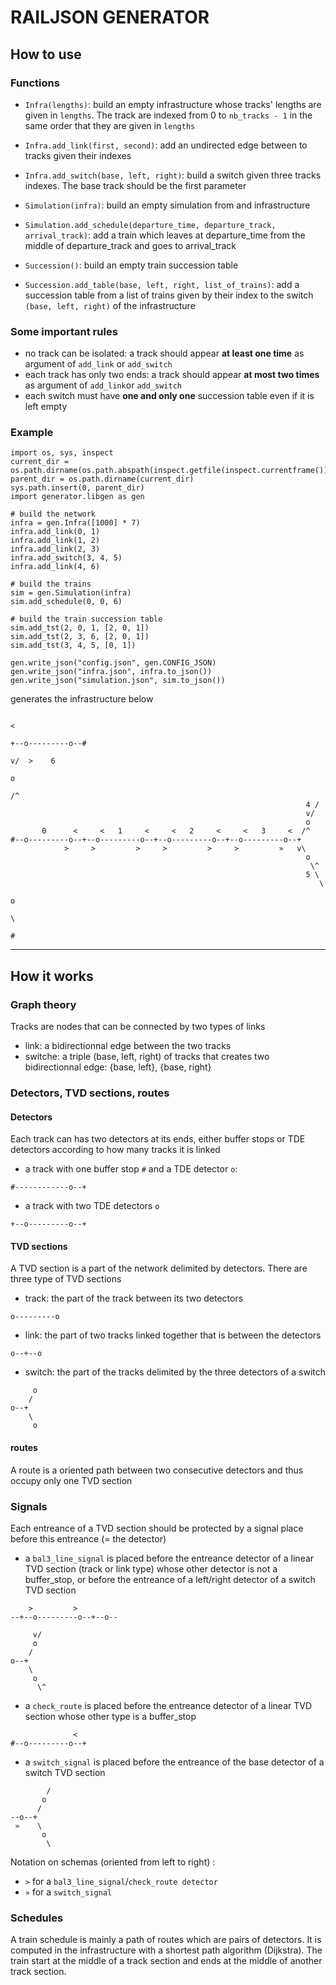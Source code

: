 # RAILJSON GENERATOR

## How to use

### Functions
- `Infra(lengths)`: build an empty infrastructure whose tracks' lengths are given in `lengths`. The track are indexed from 0 to `nb_tracks - 1` in the same order that they are given in `lengths`

- `Infra.add_link(first, second)`: add an undirected edge between to tracks given their indexes

- `Infra.add_switch(base, left, right)`: build a switch given three tracks indexes. The base track should be the first parameter

- `Simulation(infra)`: build an empty simulation from and infrastructure

- `Simulation.add_schedule(departure_time, departure_track, arrival_track)`: add a train which leaves at departure_time from the middle of departure_track and goes to arrival_track

- `Succession()`: build an empty train succession table

- `Succession.add_table(base, left, right, list_of_trains)`: add a succession table from a list of trains given by their index to the switch `(base, left, right)` of the infrastructure

### Some important rules
- no track can be isolated: a track should appear **at least one time** as argument of `add_link` or `add_switch`
- each track has only two ends: a track should appear **at most two times** as argument of `add_link`or `add_switch`
- each switch must have **one and only one** succession table even if it is left empty

### Example

```
import os, sys, inspect
current_dir = os.path.dirname(os.path.abspath(inspect.getfile(inspect.currentframe())))
parent_dir = os.path.dirname(current_dir)
sys.path.insert(0, parent_dir)
import generator.libgen as gen

# build the network
infra = gen.Infra([1000] * 7)
infra.add_link(0, 1)
infra.add_link(1, 2)
infra.add_link(2, 3)
infra.add_switch(3, 4, 5)
infra.add_link(4, 6)

# build the trains
sim = gen.Simulation(infra)
sim.add_schedule(0, 0, 6)

# build the train succession table
sim.add_tst(2, 0, 1, [2, 0, 1])
sim.add_tst(2, 3, 6, [2, 0, 1])
sim.add_tst(3, 4, 5, [0, 1])

gen.write_json("config.json", gen.CONFIG_JSON)
gen.write_json("infra.json", infra.to_json())
gen.write_json("simulation.json", sim.to_json())
```

generates the infrastructure below

```
                                                                            <
                                                                        +--o---------o--#
                                                                      v/  >    6
                                                                      o
                                                                     /^
                                                                  4 /
                                                                  v/
                                                                  o
       0      <     <   1     <     <   2     <     <   3     <  /^
#--o---------o--+--o---------o--+--o---------o--+--o---------o--+
            >     >         >     >         >     >         »   v\
                                                                  o
                                                                   \^
                                                                  5 \
                                                                     \
                                                                      o
                                                                       \
                                                                        #
```

 -----
## How it works

### Graph theory

Tracks are nodes that can be connected by two types of links
- link: a bidirectionnal edge between the two tracks
- switche: a triple (base, left, right) of tracks that creates two bidirectionnal edge: {base, left}, {base, right}

### Detectors, TVD sections, routes

#### Detectors
Each track can has two detectors at its ends, either buffer stops or TDE detectors according to how many tracks it is linked

- a track with one buffer stop `#` and a TDE detector `o`:
```
#------------o--+
```
- a track with two TDE detectors `o`
```
+--o---------o--+
```

#### TVD sections

A TVD section is a part of the network delimited by detectors. There are three type of TVD sections

- track: the part of the track between its two detectors
```
o---------o
```
- link: the part of two tracks linked together that is between the detectors
```
o--+--o
```
- switch: the part of the tracks delimited by the three detectors of a switch
```
     o
    /
o--+
    \
     o
```

#### routes
A route is a oriented path between two consecutive detectors and thus occupy only one TVD section

### Signals
Each entreance of a TVD section should be protected by a signal place before this entreance (= the detector)

- a `bal3_line_signal` is placed before the entreance detector of a linear TVD section (track or link type) whose other detector is not a buffer_stop, or before the entreance of a left/right detector of a switch TVD section
```
    >         >
--+--o---------o--+--o--

     v/
     o
    /
o--+
    \
     o
      \^
```
- a `check_route` is placed before the entreance detector of a linear TVD section whose other type is a buffer_stop
```
              <
#--o---------o--+
```
- a `switch_signal` is placed before the entreance of the base detector of a switch TVD section
```
        /
       o
      /
--o--+
 »    \
       o
        \
```


Notation on schemas (oriented from left to right) :
- `>` for a `bal3_line_signal`/`check_route detector`
- `»` for a `switch_signal`

### Schedules

A train schedule is mainly a path of routes which are pairs of detectors. It is computed in the infrastructure with a shortest path algorithm (Dijkstra). The train start at the middle of a track section and ends at the middle of another track section.
